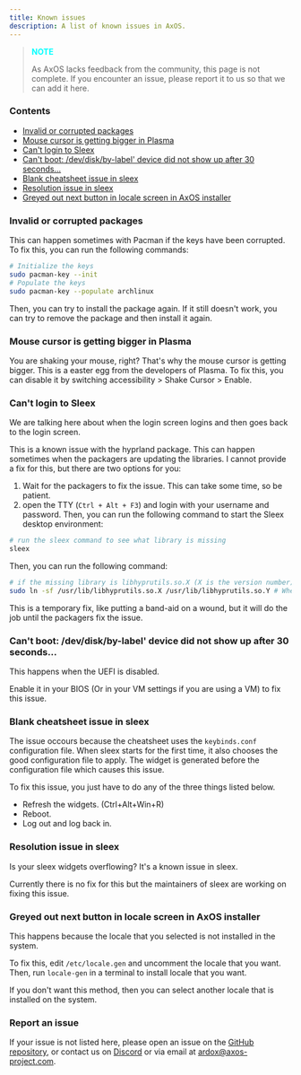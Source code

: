 ```yaml
---
title: Known issues
description: A list of known issues in AxOS.
---
```


> <p style="color: cyan; font-weight: bold;">NOTE</p>
>
> As AxOS lacks feedback from the community, this page is not complete. If you encounter an issue, please report it to us so that we can add it here.

### Contents

- [Invalid or corrupted packages](#invalid-or-corrupted-packages)
- [Mouse cursor is getting bigger in Plasma](#mouse-cursor-is-getting-bigger-in-plasma)
- [Can't login to Sleex](#cant-login-to-sleex)
- [Can't boot: /dev/disk/by-label' device did not show up after 30 seconds...](#cant-boot-devdiskby-label-device-did-not-show-up-after-30-seconds)
- [Blank cheatsheet issue in sleex](#blank-cheatsheet-issue-in-sleex)
- [Resolution issue in sleex](#resolution-issue-in-sleex)
- [Greyed out next button in locale screen in AxOS installer](#greyed-out-next-button-in-locale-screen-in-axos-installer)

### Invalid or corrupted packages

This can happen sometimes with Pacman if the keys have been corrupted. To fix this, you can run the following commands:

```bash
# Initialize the keys
sudo pacman-key --init
# Populate the keys
sudo pacman-key --populate archlinux
```

Then, you can try to install the package again. If it still doesn't work, you can try to remove the package and then install it again.

### Mouse cursor is getting bigger in Plasma

You are shaking your mouse, right? That's why the mouse cursor is getting bigger. This is a easter egg from the developers of Plasma. To fix this, you can disable it by switching accessibility > Shake Cursor > Enable.

### Can't login to Sleex

We are talking here about when the login screen logins and then goes back to the login screen.

This is a known issue with the hyprland package. This can happen sometimes when the packagers are updating the libraries. I cannot provide a fix for this, but there are two options for you:

1. Wait for the packagers to fix the issue. This can take some time, so be patient.
2. open the TTY (`Ctrl + Alt + F3`) and login with your username and password. Then, you can run the following command to start the Sleex desktop environment:

```bash
# run the sleex command to see what library is missing
sleex
```

Then, you can run the following command:

```bash
# if the missing library is libhyprutils.so.X (X is the version number)
sudo ln -sf /usr/lib/libhyprutils.so.X /usr/lib/libhyprutils.so.Y # Where Y is an older / newer version of the library
```

This is a temporary fix, like putting a band-aid on a wound, but it will do the job until the packagers fix the issue.

### Can't boot: /dev/disk/by-label' device did not show up after 30 seconds...

This happens when the UEFI is disabled.

Enable it in your BIOS (Or in your VM settings if you are using a VM) to fix this issue.

### Blank cheatsheet issue in sleex

The issue occours because the cheatsheet uses the `keybinds.conf` configuration file. When sleex starts for the first time, it also chooses the good configuration file to apply. The widget is generated before the configuration file which causes this issue.

To fix this issue, you just have to do any of the three things listed below.

- Refresh the widgets. (Ctrl+Alt+Win+R)
- Reboot.
- Log out and log back in.

### Resolution issue in sleex

Is your sleex widgets overflowing? It's a known issue in sleex.

Currently there is no fix for this but the maintainers of sleex are working on fixing this issue.

### Greyed out next button in locale screen in AxOS installer

This happens because the locale that you selected is not installed in the system.

To fix this, edit `/etc/locale.gen` and uncomment the locale that you want. Then, run `locale-gen` in a terminal to install locale that you want.

If you don't want this method, then you can select another locale that is installed on the system.

### Report an issue

If your issue is not listed here, please open an issue on the [GitHub repository](https://github.com/AxOS-project/axos), or contact us on [Discord](https://discord.gg/sG3NBMYg77) or via email at [ardox@axos-project.com](mailto:ardox@axos-project.com).
